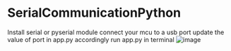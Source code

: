 # SerialCommunicationPython

Install serial or pyserial module
connect your mcu to a usb port
update the value of port in app.py accordingly
run app.py in terminal
![image](https://user-images.githubusercontent.com/91630937/205649419-9b210f7e-6cbc-4d75-bcce-f1c48581fc62.png)
